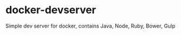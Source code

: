 docker-devserver
================

Simple dev server for docker, contains Java, Node, Ruby, Bower, Gulp
